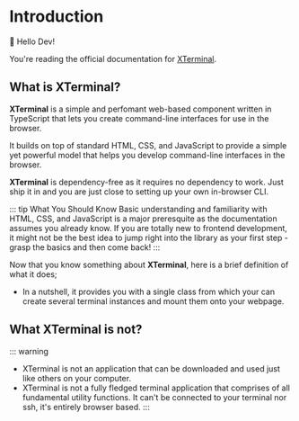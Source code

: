 # Introduction

:wave: Hello Dev!

You're reading the official documentation for [XTerminal](https://github.com/henryhale/xterminal).

## What is XTerminal?

**XTerminal** is a simple and perfomant web-based component written in TypeScript that lets you create command-line interfaces for use in the browser.

It builds on top of standard HTML, CSS, and JavaScript to provide a simple yet powerful model that helps you develop command-line interfaces in the browser.

**XTerminal** is dependency-free as it requires no dependency to work. Just ship it in and you are just close to setting up your own in-browser CLI.

::: tip What You Should Know
Basic understanding and familiarity with HTML, CSS, and JavaScript is a major preresquite as the documentation assumes you already know.
If you are totally new to frontend development, it might not be the best idea to jump right into the library as your first step - grasp the basics and then come back!
:::

Now that you know something about **XTerminal**, here is a brief definition of what it does;

- In a nutshell, it provides you with a single class from which your can create several terminal instances and mount them onto your webpage.

## What XTerminal is not?

::: warning
- XTerminal is not an application that can be downloaded and used just like others on your computer.
- XTerminal is not a fully fledged terminal application that comprises of all fundamental utility functions. It can't be connected to your terminal nor ssh, it's entirely browser based.
:::
